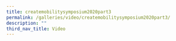 ```yaml
---
title: createmobilitysymposium2020part3
permalink: /galleries/video/createmobilitysymposium2020part3/
description: ""
third_nav_title: Video
---
```

